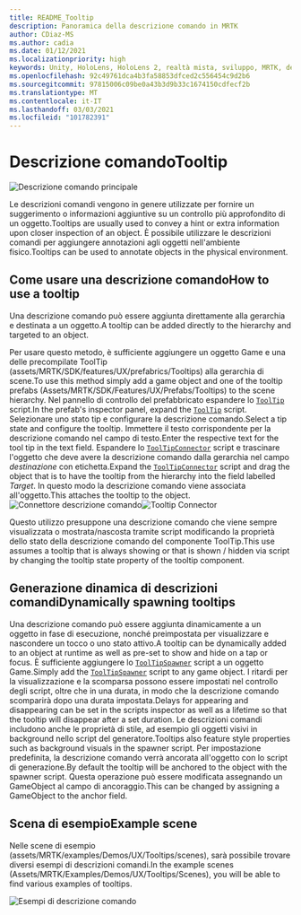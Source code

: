 ```yaml
---
title: README_Tooltip
description: Panoramica della descrizione comando in MRTK
author: CDiaz-MS
ms.author: cadia
ms.date: 01/12/2021
ms.localizationpriority: high
keywords: Unity, HoloLens, HoloLens 2, realtà mista, sviluppo, MRTK, descrizione comando,
ms.openlocfilehash: 92c49761dca4b3fa58853dfced2c556454c9d2b6
ms.sourcegitcommit: 97815006c09be0a43b3d9b33c1674150cdfecf2b
ms.translationtype: MT
ms.contentlocale: it-IT
ms.lasthandoff: 03/03/2021
ms.locfileid: "101782391"
---
```

# <a name="tooltip"></a><span data-ttu-id="34778-104">Descrizione comando</span><span class="sxs-lookup"><span data-stu-id="34778-104">Tooltip</span></span>

![Descrizione comando principale](Images/Tooltip/MRTK_Tooltip_Main.png)

<span data-ttu-id="34778-106">Le descrizioni comandi vengono in genere utilizzate per fornire un suggerimento o informazioni aggiuntive su un controllo più approfondito di un oggetto.</span><span class="sxs-lookup"><span data-stu-id="34778-106">Tooltips are usually used to convey a hint or extra information upon closer inspection of an object.</span></span> <span data-ttu-id="34778-107">È possibile utilizzare le descrizioni comandi per aggiungere annotazioni agli oggetti nell'ambiente fisico.</span><span class="sxs-lookup"><span data-stu-id="34778-107">Tooltips can be used to annotate objects in the physical environment.</span></span>

## <a name="how-to-use-a-tooltip"></a><span data-ttu-id="34778-108">Come usare una descrizione comando</span><span class="sxs-lookup"><span data-stu-id="34778-108">How to use a tooltip</span></span>

<span data-ttu-id="34778-109">Una descrizione comando può essere aggiunta direttamente alla gerarchia e destinata a un oggetto.</span><span class="sxs-lookup"><span data-stu-id="34778-109">A tooltip can be added directly to the hierarchy and targeted to an object.</span></span>

<span data-ttu-id="34778-110">Per usare questo metodo, è sufficiente aggiungere un oggetto Game e una delle precompilate ToolTip (assets/MRTK/SDK/features/UX/prefabrics/Tooltips) alla gerarchia di scene.</span><span class="sxs-lookup"><span data-stu-id="34778-110">To use this method simply add a game object and one of the tooltip prefabs (Assets/MRTK/SDK/Features/UX/Prefabs/Tooltips) to the scene hierarchy.</span></span> <span data-ttu-id="34778-111">Nel pannello di controllo del prefabbricato espandere lo [`ToolTip`](xref:Microsoft.MixedReality.Toolkit.UI.ToolTip) script.</span><span class="sxs-lookup"><span data-stu-id="34778-111">In the prefab's inspector panel, expand the [`ToolTip`](xref:Microsoft.MixedReality.Toolkit.UI.ToolTip) script.</span></span> <span data-ttu-id="34778-112">Selezionare uno stato tip e configurare la descrizione comando.</span><span class="sxs-lookup"><span data-stu-id="34778-112">Select a tip state and configure the tooltip.</span></span>  <span data-ttu-id="34778-113">Immettere il testo corrispondente per la descrizione comando nel campo di testo.</span><span class="sxs-lookup"><span data-stu-id="34778-113">Enter the respective text for the tool tip in the text field.</span></span> <span data-ttu-id="34778-114">Espandere lo [`ToolTipConnector`](xref:Microsoft.MixedReality.Toolkit.UI.ToolTipConnector) script e trascinare l'oggetto che deve avere la descrizione comando dalla gerarchia nel campo *destinazione* con etichetta.</span><span class="sxs-lookup"><span data-stu-id="34778-114">Expand the [`ToolTipConnector`](xref:Microsoft.MixedReality.Toolkit.UI.ToolTipConnector) script and drag the object that is to have the tooltip from the hierarchy into the field labelled *Target*.</span></span> <span data-ttu-id="34778-115">In questo modo la descrizione comando viene associata all'oggetto.</span><span class="sxs-lookup"><span data-stu-id="34778-115">This attaches the tooltip to the object.</span></span>
<span data-ttu-id="34778-116">![Connettore descrizione comando](Images/Tooltip/MRTK_Tooltip_Connector.png)</span><span class="sxs-lookup"><span data-stu-id="34778-116">![Tooltip Connector](Images/Tooltip/MRTK_Tooltip_Connector.png)</span></span>

<span data-ttu-id="34778-117">Questo utilizzo presuppone una descrizione comando che viene sempre visualizzata o mostrata/nascosta tramite script modificando la proprietà dello stato della descrizione comando del componente ToolTip.</span><span class="sxs-lookup"><span data-stu-id="34778-117">This use assumes a tooltip that is always showing or that is shown / hidden via script by changing the tooltip state property of the tooltip component.</span></span>

## <a name="dynamically-spawning-tooltips"></a><span data-ttu-id="34778-118">Generazione dinamica di descrizioni comandi</span><span class="sxs-lookup"><span data-stu-id="34778-118">Dynamically spawning tooltips</span></span>

<span data-ttu-id="34778-119">Una descrizione comando può essere aggiunta dinamicamente a un oggetto in fase di esecuzione, nonché preimpostata per visualizzare e nascondere un tocco o uno stato attivo.</span><span class="sxs-lookup"><span data-stu-id="34778-119">A tooltip can be dynamically added to an object at runtime as well as pre-set to show and hide on a tap or focus.</span></span> <span data-ttu-id="34778-120">È sufficiente aggiungere lo [`ToolTipSpawner`](xref:Microsoft.MixedReality.Toolkit.UI.ToolTipSpawner) script a un oggetto Game.</span><span class="sxs-lookup"><span data-stu-id="34778-120">Simply add the [`ToolTipSpawner`](xref:Microsoft.MixedReality.Toolkit.UI.ToolTipSpawner) script to any game object.</span></span> <span data-ttu-id="34778-121">I ritardi per la visualizzazione e la scomparsa possono essere impostati nel controllo degli script, oltre che in una durata, in modo che la descrizione comando scomparirà dopo una durata impostata.</span><span class="sxs-lookup"><span data-stu-id="34778-121">Delays for appearing and disappearing can be set in the scripts inspector as well as a lifetime so that the tooltip will disappear after a set duration.</span></span> <span data-ttu-id="34778-122">Le descrizioni comandi includono anche le proprietà di stile, ad esempio gli oggetti visivi in background nello script del generatore.</span><span class="sxs-lookup"><span data-stu-id="34778-122">Tooltips also feature style properties such as background visuals in the spawner script.</span></span> <span data-ttu-id="34778-123">Per impostazione predefinita, la descrizione comando verrà ancorata all'oggetto con lo script di generazione.</span><span class="sxs-lookup"><span data-stu-id="34778-123">By default the tooltip will be anchored to the object with the spawner script.</span></span> <span data-ttu-id="34778-124">Questa operazione può essere modificata assegnando un GameObject al campo di ancoraggio.</span><span class="sxs-lookup"><span data-stu-id="34778-124">This can be changed by assigning a GameObject to the anchor field.</span></span>

## <a name="example-scene"></a><span data-ttu-id="34778-125">Scena di esempio</span><span class="sxs-lookup"><span data-stu-id="34778-125">Example scene</span></span>

<span data-ttu-id="34778-126">Nelle scene di esempio (assets/MRTK/examples/Demos/UX/Tooltips/scenes), sarà possibile trovare diversi esempi di descrizioni comandi.</span><span class="sxs-lookup"><span data-stu-id="34778-126">In the example scenes (Assets/MRTK/Examples/Demos/UX/Tooltips/Scenes), you will be able to find various examples of tooltips.</span></span>

![Esempi di descrizione comando](Images/Tooltip/MRTK_Tooltip_Examples.png)
